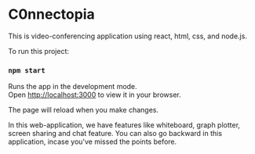 # C0nnectopia

This is video-conferencing application using react, html, css, and node.js.


To run this project:
### `npm start`

Runs the app in the development mode.\
Open [http://localhost:3000](http://localhost:3000) to view it in your browser.

The page will reload when you make changes.

In this web-application, we have features like whiteboard, graph plotter, screen sharing and chat feature.
You can also go backward in this application, incase you've missed the points before.
